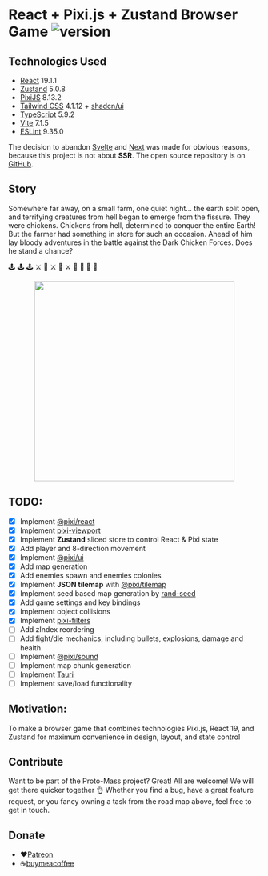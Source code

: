 # React + Pixi.js + Zustand Browser Game ![version](https://img.shields.io/badge/version-0.8.6-brightgreen`)

## Technologies Used

- [React](https://reactjs.org) 19.1.1
- [Zustand](https://zustand.docs.pmnd.rs/) 5.0.8
- [PixiJS](https://pixijs.com) 8.13.2
- [Tailwind CSS](https://tailwindcss.com) 4.1.12 + [shadcn/ui](https://ui.shadcn.com)
- [TypeScript](https://www.typescriptlang.org) 5.9.2
- [Vite](https://vitejs.dev) 7.1.5
- [ESLint](https://eslint.org) 9.35.0

The decision to abandon [Svelte](https://svelte.dev) and [Next](https://nextjs.org) was made for obvious reasons,<br />
because this project is not about **SSR**. The open source repository is on [GitHub](https://github.com/imhul/proto-mass-next).

## Story

Somewhere far away, on a small farm, one quiet night... the earth split open, and terrifying creatures from hell began to emerge from the fissure. They were chickens. Chickens from hell, determined to conquer the entire Earth! But the farmer had something in store for such an occasion. Ahead of him lay bloody adventures in the battle against the Dark Chicken Forces.
Does he stand a chance?

🕹 🕹 🕹 ⚔ 🐓 ⚔ 🐓 ⚔ 🐓 🍗 🍗 🍗

<p align="center">
  <img src="assets/chicken-hell-logo.png" width="400" />
</p>

## TODO:

- [x] Implement [@pixi/react](https://www.npmjs.com/package/@pixi/react)
- [x] Implement [pixi-viewport](https://www.npmjs.com/package/pixi-viewport)
- [x] Implement **Zustand** sliced store to control React & Pixi state
- [x] Add player and 8-direction movement
- [x] Implement [@pixi/ui](https://www.npmjs.com/package/@pixi/ui)
- [x] Add map generation
- [x] Add enemies spawn and enemies colonies
- [x] Implement **JSON tilemap** with [@pixi/tilemap](https://www.npmjs.com/package/@pixi/tilemap)
- [x] Implement seed based map generation by [rand-seed](https://www.npmjs.com/package/rand-seed)
- [x] Add game settings and key bindings
- [x] Implement object collisions
- [x] Implement [pixi-filters](https://www.npmjs.com/package/pixi-filters)
- [ ] Add zIndex reordering
- [ ] Add fight/die mechanics, including bullets, explosions, damage and health
- [ ] Implement [@pixi/sound](https://www.npmjs.com/package/@pixi/sound)
- [ ] Implement map chunk generation
- [ ] Implement [Tauri](https://tauri.app)
- [ ] Implement save/load functionality

## Motivation:

To make a browser game that combines technologies Pixi.js, React 19, and Zustand for maximum convenience in design, layout, and state control

## Contribute

Want to be part of the Proto-Mass project? Great! All are welcome! We will get there quicker together 👌
Whether you find a bug, have a great feature request, or you fancy owning a task from the road map above, feel free to get in touch.

## Donate

- ❤️[Patreon](https://www.patreon.com/protomass?fan_landing=true)
- ☕[buymeacoffee](https://www.buymeacoffee.com/blashirk)
